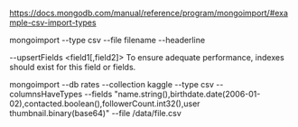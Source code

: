 https://docs.mongodb.com/manual/reference/program/mongoimport/#example-csv-import-types

mongoimport --type csv --file filename --headerline

--upsertFields <field1[,field2]>
To ensure adequate performance, indexes should exist for this field or fields.

mongoimport --db rates --collection kaggle --type csv --columnsHaveTypes --fields "name.string(),birthdate.date(2006-01-02),contacted.boolean(),followerCount.int32(),user thumbnail.binary(base64)" --file /data/file.csv
